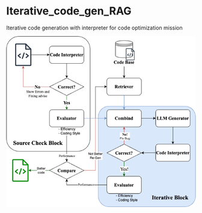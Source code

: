 # Iterative_code_gen_RAG
Iterative code generation with interpreter for code optimization mission

![img](./imgs/IterativePipeline.png)
